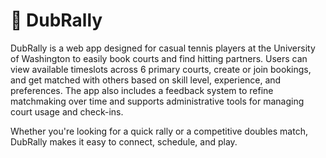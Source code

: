 # 🎾 DubRally

DubRally is a web app designed for casual tennis players at the University of Washington to easily book courts and find hitting partners. Users can view available timeslots across 6 primary courts, create or join bookings, and get matched with others based on skill level, experience, and preferences. The app also includes a feedback system to refine matchmaking over time and supports administrative tools for managing court usage and check-ins.

Whether you're looking for a quick rally or a competitive doubles match, DubRally makes it easy to connect, schedule, and play.
